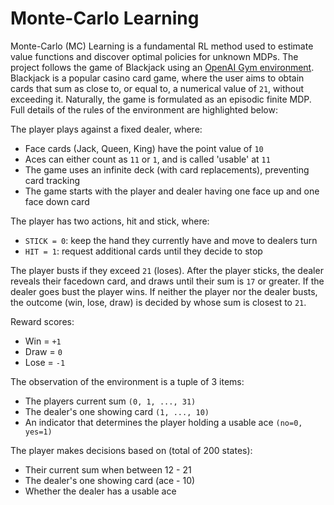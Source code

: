 # Monte-Carlo Learning

Monte-Carlo (MC) Learning is a fundamental RL method used to estimate value functions and discover optimal policies for unknown MDPs. The project follows the game of Blackjack using an [OpenAI Gym environment](https://gym.openai.com/envs/Blackjack-v0/). Blackjack is a popular casino card game, where the user aims to obtain cards that sum as close to, or equal to, a numerical value of `21`, without exceeding it. Naturally, the game is formulated as an episodic finite MDP. Full details of the rules of the environment are highlighted below:

The player plays against a fixed dealer, where:

- Face cards (Jack, Queen, King) have the point value of `10`
- Aces can either count as `11` or `1`, and is called 'usable' at `11`
- The game uses an infinite deck (with card replacements), preventing card tracking
- The game starts with the player and dealer having one face up and one face down card

The player has two actions, hit and stick, where:

- `STICK = 0`: keep the hand they currently have and move to dealers turn
- `HIT = 1`: request additional cards until they decide to stop

The player busts if they exceed `21` (loses). After the player sticks, the dealer reveals their facedown card, and draws until their sum is `17` or greater. If the dealer goes bust the player wins. If neither the player nor the dealer busts, the outcome (win, lose, draw) is decided by whose sum is closest to `21`.

Reward scores:

- Win = `+1`
- Draw = `0`
- Lose = `-1`

The observation of the environment is a tuple of 3 items:

- The players current sum `(0, 1, ..., 31)`
- The dealer's one showing card `(1, ..., 10)`
- An indicator that determines the player holding a usable ace `(no=0, yes=1)`

The player makes decisions based on (total of 200 states):

- Their current sum when between 12 - 21
- The dealer's one showing card (ace - 10)
- Whether the dealer has a usable ace
